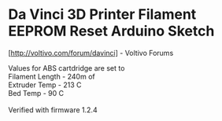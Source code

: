 Da Vinci 3D Printer Filament EEPROM Reset Arduino Sketch
==============================

[http://voltivo.com/forum/davinci] - Voltivo Forums


Values for ABS cartdridge are set to<br>
	Filament Length - 240m of<br>
	Extruder Temp - 213 C<br>
	Bed Temp - 90 C<br>
<br>
Verified with firmware 1.2.4
